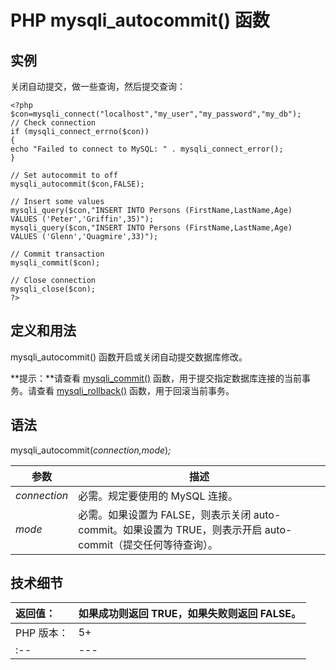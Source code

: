 # PHP mysqli_autocommit() 函数



## 实例

关闭自动提交，做一些查询，然后提交查询：

```
<?php
$con=mysqli_connect("localhost","my_user","my_password","my_db");
// Check connection
if (mysqli_connect_errno($con))
{
echo "Failed to connect to MySQL: " . mysqli_connect_error();
}

// Set autocommit to off
mysqli_autocommit($con,FALSE);

// Insert some values
mysqli_query($con,"INSERT INTO Persons (FirstName,LastName,Age)
VALUES ('Peter','Griffin',35)");
mysqli_query($con,"INSERT INTO Persons (FirstName,LastName,Age)
VALUES ('Glenn','Quagmire',33)");

// Commit transaction
mysqli_commit($con);

// Close connection
mysqli_close($con);
?>
```

## 定义和用法

mysqli_autocommit() 函数开启或关闭自动提交数据库修改。

**提示：**请查看 [mysqli_commit()](func-mysqli-commit.html) 函数，用于提交指定数据库连接的当前事务。请查看 [mysqli_rollback()](func-mysqli-rollback.html) 函数，用于回滚当前事务。

## 语法

mysqli_autocommit(_connection,mode_)_;_

| 参数 | 描述 |
| --- | --- |
| _connection_ | 必需。规定要使用的 MySQL 连接。 |
| _mode_ | 必需。如果设置为 FALSE，则表示关闭 auto-commit。如果设置为 TRUE，则表示开启 auto-commit（提交任何等待查询）。 |

## 技术细节

| 返回值： | 如果成功则返回 TRUE，如果失败则返回 FALSE。 |
| :-- | --- |
| PHP 版本： | 5+ |
| :-- | --- |

  